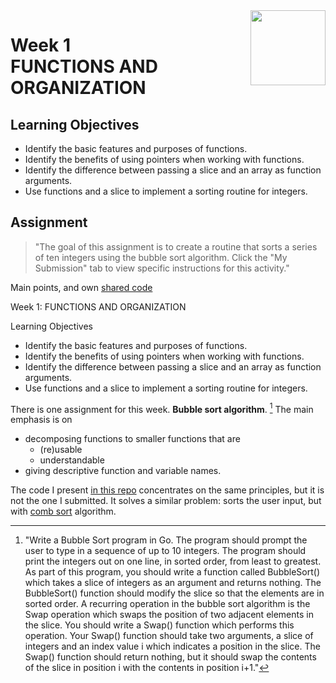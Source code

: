 <a href="../">
<img src="/img/Functions,%20Methods,%20and%20Interfaces%20in%20Go%20logo.avif" width="120" align="right">
</a>

# Week 1 <br> FUNCTIONS AND ORGANIZATION

## Learning Objectives
- Identify the basic features and purposes of functions.
- Identify the benefits of using pointers when working with functions.
- Identify the difference between passing a slice and an array as function arguments.
- Use functions and a slice to implement a sorting routine for integers.

## Assignment

>"The goal of this assignment is to create a routine that sorts a series of ten integers using the bubble sort algorithm. Click the "My Submission" tab to view specific instructions for this activity."

Main points, and own [shared code](./code.language) 

Week 1: FUNCTIONS AND ORGANIZATION

Learning Objectives

- Identify the basic features and purposes of functions.
- Identify the benefits of using pointers when working with functions.
- Identify the difference between passing a slice and an array as function arguments.
- Use functions and a slice to implement a sorting routine for integers.

There is one assignment for this week. **Bubble sort algorithm**. [^assignment_detailed] The main emphasis is on 
- decomposing functions to smaller functions that are
  -  (re)usable
  -  understandable
- giving descriptive function and variable names. 

The code I present [in this repo](combSort.go) concentrates on the same principles, but it is not the one I submitted. It solves a similar problem: sorts the user input, but with [comb sort](https://en.wikipedia.org/wiki/Comb_sort) algorithm. 
[^assignment_detailed]: "Write a Bubble Sort program in Go. The program should prompt the user to type in a sequence of up to 10 integers. The program should print the integers out on one line, in sorted order, from least to greatest. 
  As part of this program, you should write a function called BubbleSort() which takes a slice of integers as an argument and returns nothing. The BubbleSort()  function should modify the slice so that the elements are in sorted order.
  A recurring operation in the bubble sort algorithm is the Swap operation which swaps the position of two adjacent elements in the slice. You should write a Swap() function which performs this operation. Your Swap() function should take two arguments, a slice of integers and an index value i which indicates a position in the slice. The Swap() function should return nothing, but it should swap the contents of the slice in position i with the contents in position i+1."
